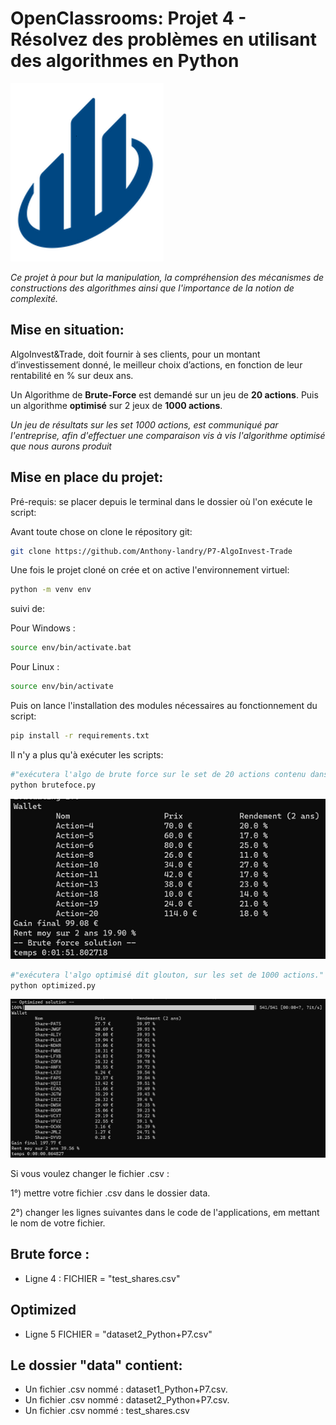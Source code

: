 
# OpenClassrooms: Projet 4 - Résolvez des problèmes en utilisant des algorithmes en Python 

![projet 4 AlgoInvest&Trade force brute et optimisée](.readme/Landry_Anthony_AlgoInvest&Trade_openclassrooms-developpeur_python.png)

*Ce projet à pour but la manipulation, la compréhension des mécanismes de constructions des algorithmes ainsi que l'importance de la notion de complexité.*

## Mise en situation: 

AlgoInvest&Trade, doit fournir à ses clients, pour un montant d’investissement donné, le meilleur choix d’actions, en fonction de leur rentabilité en % sur deux ans. 

  Un Algorithme de **Brute-Force** est demandé sur un jeu de **20 actions**. Puis un algorithme **optimisé** sur 2 jeux de **1000 actions**.

*Un jeu de résultats sur les set 1000 actions, est communiqué par l'entreprise, afin d'effectuer une comparaison vis à vis l'algorithme optimisé que nous aurons produit*
    
## Mise en place du projet: 

Pré-requis: se placer depuis le terminal dans le dossier où l'on exécute le script:

Avant toute chose on clone le répository git:

```bash
git clone https://github.com/Anthony-landry/P7-AlgoInvest-Trade
```

Une fois le projet cloné on crée et on active l'environnement virtuel:

```bash
python -m venv env
```

suivi de:

Pour Windows :
```bash
source env/bin/activate.bat
```
Pour Linux :
```bash
source env/bin/activate
```

Puis on lance l'installation des modules nécessaires au fonctionnement du script:

```bash
pip install -r requirements.txt
```

Il n'y a plus qu'à exécuter les scripts:

```bash
#"exécutera l'algo de brute force sur le set de 20 actions contenu dans le dossier data"
python brutefoce.py    
```

![projet 4 AlgoInvest&Trade force brute et optimisée](.readme/landry_anthony_developpeur_applicaiton_python_Brute_force_solution_by_landry_anthony.png)

```bash
#"exécutera l'algo optimisé dit glouton, sur les set de 1000 actions." 
python optimized.py    
```

![projet 4 AlgoInvest&Trade force brute et optimisée](.readme/landry_anthony_developpeur_applicaiton_python_optimized_solution_by_landry_anthony.png)

Si vous voulez changer le fichier .csv : 

1°) mettre votre fichier .csv dans le dossier data.


2°) changer les lignes suivantes dans le code de l'applications, em mettant le nom de votre fichier.

## Brute force : 

- Ligne 4 : FICHIER = "test_shares.csv"

## Optimized

- Ligne 5 FICHIER = "dataset2_Python+P7.csv"


## Le dossier "data" contient:
*  Un fichier .csv nommé : dataset1_Python+P7.csv.
*  Un fichier .csv nommé : dataset2_Python+P7.csv.
*  Un fichier .csv nommé : test_shares.csv